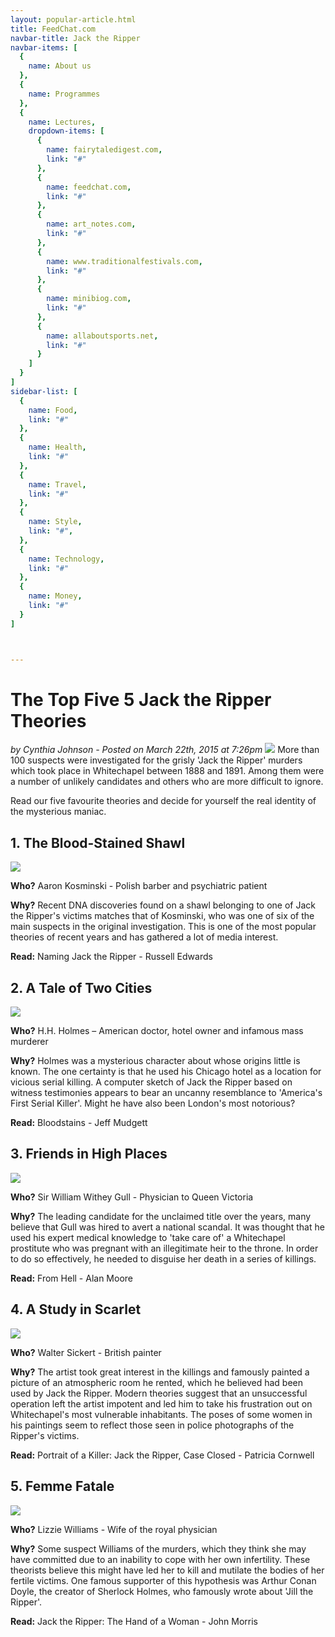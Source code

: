 ```yaml
---
layout: popular-article.html
title: FeedChat.com
navbar-title: Jack the Ripper
navbar-items: [
  {
    name: About us
  },
  {
    name: Programmes
  },
  {
    name: Lectures,
    dropdown-items: [
      {
        name: fairytaledigest.com,
        link: "#"
      },
      {
        name: feedchat.com,
        link: "#"
      },
      {
        name: art_notes.com,
        link: "#"
      },
      {
        name: www.traditionalfestivals.com,
        link: "#"
      },
      {
        name: minibiog.com,
        link: "#"
      },
      {
        name: allaboutsports.net,
        link: "#"
      }
    ]
  }
]
sidebar-list: [
  {
    name: Food,
    link: "#"
  },
  {
    name: Health,
    link: "#"
  },
  {
    name: Travel,
    link: "#"
  },
  {
    name: Style,
    link: "#",
  },
  {
    name: Technology,
    link: "#"
  },
  {
    name: Money,
    link: "#"
  }
]



---
```


# The Top Five 5 Jack the Ripper Theories

_by Cynthia Johnson - Posted on March 22th, 2015 at 7:26pm_
![](../../assets/images/jack-the-ripper-head.png)
More than 100 suspects were investigated for the grisly 'Jack the Ripper' murders which took place in Whitechapel between 1888 and 1891\. Among them were a number of unlikely candidates and others who are more difficult to ignore.

Read our five favourite theories and decide for yourself the real identity of the mysterious maniac.

## 1\. The Blood-Stained Shawl

![](../../assets/images/jack-the-ripper-1.png)

**Who?** Aaron Kosminski - Polish barber and psychiatric patient

**Why?** Recent DNA discoveries found on a shawl belonging to one of Jack the Ripper's victims matches that of Kosminski, who was one of six of the main suspects in the original investigation. This is one of the most popular theories of recent years and has gathered a lot of media interest.

**Read:** Naming Jack the Ripper - Russell Edwards

## 2\. A Tale of Two Cities

![](../../assets/images/jack-the-ripper-2.png)

**Who?** H.H. Holmes – American doctor, hotel owner and infamous mass murderer

**Why?** Holmes was a mysterious character about whose origins little is known. The one certainty is that he used his Chicago hotel as a location for vicious serial killing. A computer sketch of Jack the Ripper based on witness testimonies appears to bear an uncanny resemblance to 'America's First Serial Killer'. Might he have also been London's most notorious?

**Read:** Bloodstains - Jeff Mudgett

## 3\. Friends in High Places

![](../../assets/images/jack-the-ripper-3.png)

**Who?** Sir William Withey Gull - Physician to Queen Victoria

**Why?** The leading candidate for the unclaimed title over the years, many believe that Gull was hired to avert a national scandal. It was thought that he used his expert medical knowledge to 'take care of' a Whitechapel prostitute who was pregnant with an illegitimate heir to the throne. In order to do so effectively, he needed to disguise her death in a series of killings.

**Read:** From Hell - Alan Moore

## 4\. A Study in Scarlet

![](../../assets/images/jack-the-ripper-4.png)

**Who?** Walter Sickert - British painter

**Why?** The artist took great interest in the killings and famously painted a picture of an atmospheric room he rented, which he believed had been used by Jack the Ripper. Modern theories suggest that an unsuccessful operation left the artist impotent and led him to take his frustration out on Whitechapel's most vulnerable inhabitants. The poses of some women in his paintings seem to reflect those seen in police photographs of the Ripper's victims.

**Read:** Portrait of a Killer: Jack the Ripper, Case Closed - Patricia Cornwell

<div class="Box">

## 5\. Femme Fatale

![](../../assets/images/jack-the-ripper-5.png)

**Who?** Lizzie Williams - Wife of the royal physician

**Why?** Some suspect Williams of the murders, which they think she may have committed due to an inability to cope with her own infertility. These theorists believe this might have led her to kill and mutilate the bodies of her fertile victims. One famous supporter of this hypothesis was Arthur Conan Doyle, the creator of Sherlock Holmes, who famously wrote about 'Jill the Ripper'.

**Read:** Jack the Ripper: The Hand of a Woman - John Morris
